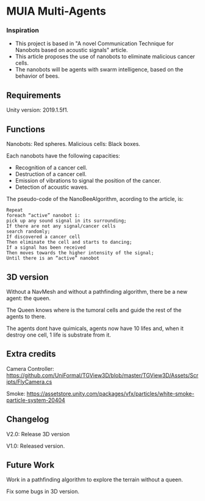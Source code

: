 # MUIA Multi-Agents

### Inspiration

- This project is based in "A novel Communication Technique for Nanobots based on acoustic signals" article.
- This article proposes the use of nanobots to eliminate malicious cancer cells.
- The nanobots will be agents with swarm intelligence, based on the behavior of bees.


## Requirements

Unity version: 2019.1.5f1.

## Functions

Nanobots: Red spheres.
Malicious cells: Black boxes.

Each nanobots have the following capacities:

- Recognition of a cancer cell.
- Destruction of a cancer cell.
- Emission of vibrations to signal the position of the cancer.
- Detection of acoustic waves.

The pseudo-code of the NanoBeeAlgorithm, acording to the article, is:

```
Repeat
foreach “active” nanobot i:
pick up any sound signal in its surrounding;
If there are not any signal/cancer cells
search randomly;
If discovered a cancer cell
Then eliminate the cell and starts to dancing;
If a signal has been received
Then moves towards the higher intensity of the signal;
Until there is an “active” nanobot
```

## 3D version

Without a NavMesh and without a pathfinding algorithm, there be a new agent: the queen.

The Queen knows where is the tumoral cells and guide the rest of the agents to there.

The agents dont have quimicals, agents now have 10 lifes and, when it destroy one cell, 1 life is substrate from it.

## Extra credits
Camera Controller: https://github.com/UniFormal/TGView3D/blob/master/TGView3D/Assets/Scripts/FlyCamera.cs

Smoke: https://assetstore.unity.com/packages/vfx/particles/white-smoke-particle-system-20404

## Changelog

V2.0: Release 3D version

V1.0: Released version.

## Future Work

Work in a pathfinding algorithm to explore the terrain without a queen.

Fix some bugs in 3D version.
